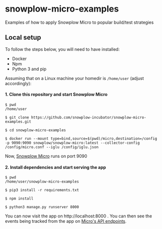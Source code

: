 # snowplow-micro-examples
Examples of how to apply Snowplow Micro to popular build/test strategies


## Local setup

To follow the steps below, you will need to have installed:

 - Docker
 - Npm
 - Python 3 and pip

Assuming that on a Linux machine your homedir is `/home/user` (adjust accordingly):

#### 1. Clone this repository and start Snowplow Micro

```
$ pwd
/home/user

$ git clone https://github.com/snowplow-incubator/snowplow-micro-examples.git

$ cd snowplow-micro-examples

$ docker run --mount type=bind,source=$(pwd)/micro,destination=/config -p 9090:9090 snowplow/snowplow-micro:latest --collector-config /config/micro.conf --iglu /config/iglu.json

```

Now, [Snowplow Micro](https://github.com/snowplow-incubator/snowplow-micro) runs on port 9090


#### 2. Install dependencies and start serving the app

```
$ pwd
/home/user/snowplow-micro-examples

$ pip3 install -r requirements.txt

$ npm install

$ python3 manage.py runserver 8000

```
You can now visit the app on http://localhost:8000 . You can then see the events being tracked from the app on [Micro's API endpoints](https://github.com/snowplow-incubator/snowplow-micro#3-rest-api).
